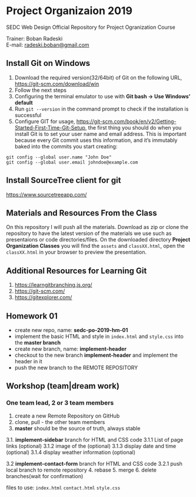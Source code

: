 # Project Organizaion 2019

SEDC Web Design Official Repository for Project Ogranization Course

Trainer: Boban Radeski  
E-mail: radeski.boban@gmail.com

## Install Git on Windows

1. Download the required version(32/64bit) of Git on the following URL, https://git-scm.com/download/win  
2. Follow the next steps 
3. Configuring the terminal emulator to use with **Git bash -> Use Windows' default**
4. Run `git --version` in the command prompt to check if the installation is successful
5. Configure GIT for usage, https://git-scm.com/book/en/v2/Getting-Started-First-Time-Git-Setup, the first thing you should do when you install Git is to set your user name and email address. This is important because every Git commit uses this information, and it’s immutably baked into the commits you start creating:
  ```
  git config --global user.name "John Doe"
  git config --global user.email johndoe@example.com
  ```

## Install SourceTree client for git
https://www.sourcetreeapp.com/

## Materials and Resources From the Class

On this repository I will push all the materials.
Download as zip or clone the repository to have the latest version of the materials we use such as presentaions or code directories/files. On the downloaded directory **Project Organization Classes** you will find the `assets` and `classXX.html`, open the `classXX.html` in your browser to preview the presentation.

## Additional Resources for Learning Git

1. https://learngitbranching.js.org/
2. https://git-scm.com/
3. https://gitexplorer.com/


## Homework 01
- create new repo, name: **sedc-po-2019-hm-01**
- implement the basic HTML and style in `index.html` and `style.css` into the **master branch**
- create new branch, name: **implement-header**
- checkout to the new branch **implement-header** and implement the header in it
- push the new branch to the REMOTE REPOSITORY

## Workshop (team|dream work)
### One team lead, 2 or 3 team members

1. create a new Remote Repository on GitHub
2. clone, pull - the other team members
3. **master** should be the source of truth, always stable 

3.1. **implement-sidebar** branch for HTML and CSS code
	3.1.1 List of page links (optional)
	3.1.2 image of the (optional) 
	3.1.3 display date and time (optional)
	3.1.4 display weather information (optional)
	
3.2  **implement-contact-form** branch for HTML and CSS code
	3.2.1  push local branch to remote repository
4. rebase 
5. merge
6. delete branches(wait for confirmation) 

files to use: 
`index.html`
`contact.html`
`style.css`
